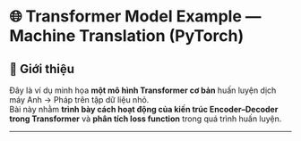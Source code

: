 # 🌐 Transformer Model Example — Machine Translation (PyTorch)

## 🧠 Giới thiệu
Đây là ví dụ minh họa **một mô hình Transformer cơ bản** huấn luyện dịch máy Anh → Pháp trên tập dữ liệu nhỏ.  
Bài này nhằm **trình bày cách hoạt động của kiến trúc Encoder–Decoder trong Transformer** và **phân tích loss function** trong quá trình huấn luyện.

---
